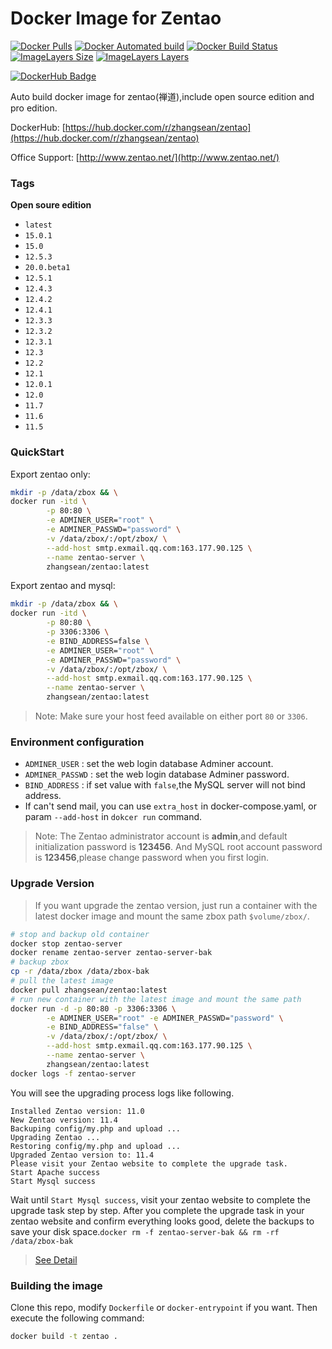 # Docker Image for Zentao
[![Docker Pulls](https://img.shields.io/docker/pulls/zhangsean/zentao.svg)](https://hub.docker.com/r/zhangsean/zentao)
[![Docker Automated build](https://img.shields.io/docker/automated/zhangsean/zentao.svg)](https://hub.docker.com/r/zhangsean/zentao)
[![Docker Build Status](https://img.shields.io/docker/build/zhangsean/zentao.svg)](https://hub.docker.com/r/zhangsean/zentao)
[![ImageLayers Size](https://img.shields.io/microbadger/image-size/zhangsean/zentao/latest.svg)](https://hub.docker.com/r/zhangsean/zentao)
[![ImageLayers Layers](https://img.shields.io/microbadger/layers/zhangsean/zentao/latest.svg)](https://hub.docker.com/r/zhangsean/zentao)

[![DockerHub Badge](https://dockeri.co/image/zhangsean/zentao)](https://hub.docker.com/r/zhangsean/zentao)

Auto build docker image for zentao(禅道),include open source edition and pro edition.

DockerHub: [https://hub.docker.com/r/zhangsean/zentao](https://hub.docker.com/r/zhangsean/zentao)

Office Support: [http://www.zentao.net/](http://www.zentao.net/)

### Tags

**Open soure edition**

- `latest`
- `15.0.1`
- `15.0`
- `12.5.3`
- `20.0.beta1`
- `12.5.1`
- `12.4.3`
- `12.4.2`
- `12.4.1`
- `12.3.3`
- `12.3.2`
- `12.3.1`
- `12.3`
- `12.2`
- `12.1`
- `12.0.1`
- `12.0`
- `11.7`
- `11.6`
- `11.5`

### QuickStart

Export zentao only:

``` bash
mkdir -p /data/zbox && \
docker run -itd \
        -p 80:80 \
        -e ADMINER_USER="root" \
        -e ADMINER_PASSWD="password" \
        -v /data/zbox/:/opt/zbox/ \
        --add-host smtp.exmail.qq.com:163.177.90.125 \
        --name zentao-server \
        zhangsean/zentao:latest
```

Export zentao and mysql:

``` bash
mkdir -p /data/zbox && \
docker run -itd \
        -p 80:80 \
        -p 3306:3306 \
        -e BIND_ADDRESS=false \
        -e ADMINER_USER="root" \
        -e ADMINER_PASSWD="password" \
        -v /data/zbox/:/opt/zbox/ \
        --add-host smtp.exmail.qq.com:163.177.90.125 \
        --name zentao-server \
        zhangsean/zentao:latest
```

> Note: Make sure your host feed available on either port `80` or `3306`.

### Environment configuration

* `ADMINER_USER` : set the web login database Adminer account.
* `ADMINER_PASSWD` : set the web login database Adminer password.
* `BIND_ADDRESS` : if set value with `false`,the MySQL server will not bind address.
* If can't send mail, you can use `extra_host` in docker-compose.yaml, or param `--add-host` in `dokcer run` command.

> Note:
The Zentao administrator account is **admin**,and default initialization password is **123456**.
And MySQL root account password is **123456**,please change password when you first login.

### Upgrade Version

> If you want upgrade the zentao version, just run a container with the latest docker image and mount the same zbox path `$volume/zbox/`.

```bash
# stop and backup old container
docker stop zentao-server
docker rename zentao-server zentao-server-bak
# backup zbox
cp -r /data/zbox /data/zbox-bak
# pull the latest image
docker pull zhangsean/zentao:latest
# run new container with the latest image and mount the same path
docker run -d -p 80:80 -p 3306:3306 \
        -e ADMINER_USER="root" -e ADMINER_PASSWD="password" \
        -e BIND_ADDRESS="false" \
        -v /data/zbox/:/opt/zbox/ \
        --add-host smtp.exmail.qq.com:163.177.90.125 \
        --name zentao-server \
        zhangsean/zentao:latest
docker logs -f zentao-server
```
You will see the upgrading process logs like following.
```
Installed Zentao version: 11.0
New Zentao version: 11.4
Backuping config/my.php and upload ...
Upgrading Zentao ...
Restoring config/my.php and upload ...
Upgraded Zentao version to: 11.4
Please visit your Zentao website to complete the upgrade task.
Start Apache success
Start Mysql success
```
Wait until `Start Mysql success`, visit your zentao website to complete the upgrade task step by step.
After you complete the upgrade task in your zentao website and confirm everything looks good, delete the backups to save your disk space.`docker rm -f zentao-server-bak && rm -rf /data/zbox-bak`
> [See Detail](https://www.zentao.net/book/zentaopmshelp/67.html)

### Building the image

Clone this repo, modify `Dockerfile` or `docker-entrypoint` if you want.
Then execute the following command:

```bash
docker build -t zentao .
```
